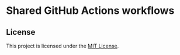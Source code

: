 <!-- SPDX-License-Identifier: MIT -->

# Shared GitHub Actions workflows

## License

This project is licensed under the [MIT License](LICENSE).
